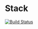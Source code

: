 # Stack

[![Build Status](https://travis-ci.org/lisa-bella97/Stack.svg?branch=master)](https://travis-ci.org/lisa-bella97/Stack)